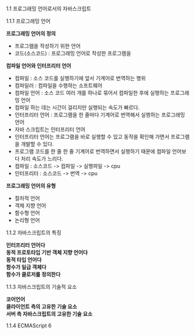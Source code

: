 1.1 프로그래밍 언어로서의 자바스크립트

1.1.1 프로그래밍 언어

**프로그래밍 언어의 정의**
- 프로그램을 작성하기 위한 언어
- 코드(소스코드) : 프로그래밍 언어로 작성한 프로그램을

**컴파일 언어와 인터프리터 언어**
- 컴파일 : 소스 코드를 실행하기에 앞서 기계어로 번역하는 행위
- 컴파일러 : 컴파일을 수행하는 소프트웨어
- 컴파일 언어 : 소스 코드 여러 개를 하나로 묶어서 컴파일한 후에 실행하는 프로그래밍 언어
- 컴파일 하는 데는 시간이 걸리지만 실행되는 속도가 빠르다.
- 인터프리터 언어 : 프로그램을 한 줄마다 기계어로 번역해서 실행하는 프로그래밍 언어
- 자바 스크립트는 인터프리터 언어
- 인터프리터 언어는 프로그램을 바로 실행할 수 있고 동작을 확인해 가면서 프로그램을 개발할 수 있다.
- 프로그램 코드를 한 줄 한 줄 기계어로 번역하면서 실행하기 때문에 컴파일 언어보다 처리 속도가 느리다.
- 컴파일 : 소스코드 -> 컴파일 -> 실행파일 -> cpu
- 인터프리터 : 소스코드 -> 번역 -> cpu

**프로그래밍 언어의 유형**
- 절차적 언어
- 객체 지향 언어
- 함수형 언어
- 논리형 언어

1.1.2 자바스크립트의 특징

**인터프리터 언어다**  
**동적 프로토타입 기반 객체 지향 언어다**  
**동적 타입 언어다**  
**함수가 일급 객체다**  
**함수가 클로저를 정의한다**  

1.1.3 자바스크립트의 기술적 요소

**코어언어**  
**클라이언트 측의 고유한 기술 요소**  
**서버 측 자바스크립트의 고유한 기술 요소**  

1.1.4 ECMAScript 6
